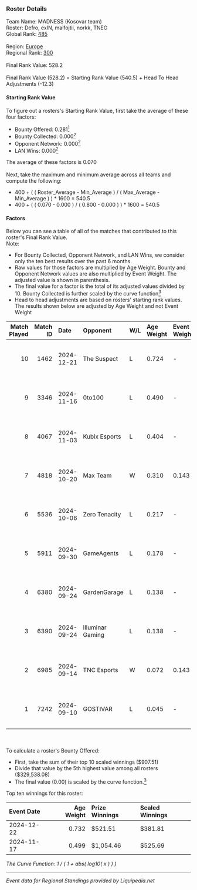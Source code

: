 ### Roster Details<br />
Team Name: MADNESS (Kosovar team)<br />
Roster: Defro, exIN, maifojtii, norkk, TNEG<br />
Global Rank: [485](../standings_global.md)<br />
<br />
Region: [Europe]( ../standings_europe.md)<br />
Regional Rank: [300]( ../standings_europe.md)<br />
<br />
Final Rank Value:  528.2<br />
<br />
Final Rank Value (528.2) = Starting Rank Value (540.5) + Head To Head Adjustments (-12.3)<br />

#### Starting Rank Value<br />
To figure out a rosters's Starting Rank Value, first take the average of these four factors:<br />
- Bounty Offered: 0.281[<sup>1</sup>](#table2)
- Bounty Collected: 0.000[<sup>2</sup>](#table1)
- Opponent Network: 0.000[<sup>2</sup>](#table1)
- LAN Wins: 0.000[<sup>2</sup>](#table1)

The average of these factors is 0.070<br />
<br />
Next, take the maximum and minimum average across all teams and compute the following:<br />
- 400 + ( ( Roster_Average - Min_Average ) / ( Max_Average - Min_Average ) ) * 1600 = 540.5
- 400 + ( ( 0.070 - 0.000 ) / ( 0.800 - 0.000 ) ) * 1600 = 540.5


#### Factors<br />
Below you can see a table of all of the matches that contributed to this roster's Final Rank Value.<br />
Note:<br />

- For Bounty Collected, Opponent Network, and LAN Wins, we consider only the ten best results over the past 6 months.
- Raw values for those factors are multiplied by Age Weight. Bounty and Opponent Network values are also multiplied by Event Weight. The adjusted value is shown in parenthesis.
- The final value for a factor is the total of its adjusted values divided by 10. Bounty Collected is further scaled by the curve function[<sup>3</sup>](#curveFunction)
- Head to head adjustments are based on rosters' starting rank values. The results shown below are adjusted by Age Weight and not Event Weight
<span id="table1"></span><br />


| Match Played | Match ID | Date       | Opponent         | W/L | Age Weight | Event Weight | Bounty Collected | Opponent Network | LAN Wins  | H2H Adj. | Roster                               |
| -: | -: | :- | :- | :- | :- | :- | :- | :- | :- | -: | :- |
|           10 |     1462 | 2024-12-21 | The Suspect      | L   | 0.724      | -            | -                | -                | -         |    -6.21 | Defro, exIN, maifojtii, norkk, TNEG  |
|            9 |     3346 | 2024-11-16 | 0to100           | L   | 0.490      | -            | -                | -                | -         |    -3.56 | Defro, norkk, shuajbzz, TNEG, xonn1k |
|            8 |     4067 | 2024-11-03 | Kubix Esports    | L   | 0.404      | -            | -                | -                | -         |    -1.33 | Defro, norkk, shuajbzz, TNEG, xonn1k |
|            7 |     4818 | 2024-10-20 | Max Team         | W   | 0.310      | 0.143        | 0.000 (0.000)    | 0.000 (0.000)    | 0 (0.000) |     3.09 | Defro, norkk, shuajbzz, TNEG, xonn1k |
|            6 |     5536 | 2024-10-06 | Zero Tenacity    | L   | 0.217      | -            | -                | -                | -         |    -0.94 | Defro, norkk, shuajbzz, TNEG, xonn1k |
|            5 |     5911 | 2024-09-30 | GameAgents       | L   | 0.178      | -            | -                | -                | -         |    -1.60 | Defro, norkk, shuajbzz, TNEG, xonn1k |
|            4 |     6380 | 2024-09-24 | GardenGarage     | L   | 0.138      | -            | -                | -                | -         |    -1.03 | Defro, norkk, shuajbzz, TNEG, xonn1k |
|            3 |     6390 | 2024-09-24 | Illuminar Gaming | L   | 0.138      | -            | -                | -                | -         |    -0.62 | Defro, norkk, shuajbzz, TNEG, xonn1k |
|            2 |     6985 | 2024-09-14 | TNC Esports      | W   | 0.072      | 0.143        | 0.000 (0.000)    | 0.000 (0.000)    | 0 (0.000) |     0.71 | Defro, norkk, shuajbzz, TNEG, xonn1k |
|            1 |     7242 | 2024-09-10 | GOSTIVAR         | L   | 0.045      | -            | -                | -                | -         |    -0.80 | Defro, norkk, shuajbzz, TNEG, xonn1k |

<br />
<span id="table2"></span><br />
To calculate a roster's Bounty Offered:<br />

- First, take the sum of their top 10 scaled winnings ($907.51)
- Divide that value by the 5th highest value among all rosters ($329,538.08)
- The final value (0.00) is scaled by the curve function.[<sup>3</sup>](#curveFunction)

Top ten winnings for this roster:<br />

| Event Date | Age Weight | Prize Winnings | Scaled Winnings |
| :- | -: | :- | :- |
| 2024-12-22 |      0.732 | $521.51        | $381.81         |
| 2024-11-17 |      0.499 | $1,054.46      | $525.69         |


<span id="curveFunction"></span>_The Curve Function: 1 / ( 1 + abs( log10( x ) ) )_<br />

---
_Event data for Regional Standings provided by Liquipedia.net_<br />
